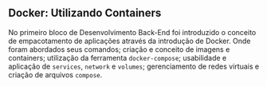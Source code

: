 ## Docker: Utilizando Containers

No primeiro bloco de Desenvolvimento Back-End foi introduzido o conceito de empacotamento de aplicações através da introdução de Docker. Onde foram abordados seus comandos; criação e conceito de imagens e containers; utilização da ferramenta `docker-compose`; usabilidade e aplicação de `services`, `network` e `volumes`; gerenciamento de redes virtuais e criação de arquivos `compose`.
